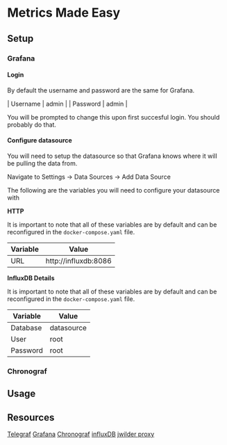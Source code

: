 # Metrics Made Easy 

## Setup

### Grafana
#### Login
By default the username and password are the same for Grafana.

| Username      | admin   |
| Password      | admin   |

You will be prompted to change this upon first succesful login. You should probably do that.

#### Configure datasource
You will need to setup the datasource so that Grafana knows where it will be pulling the data from.

Navigate to Settings -> Data Sources -> Add Data Source

The following are the variables you will need to configure your datasource with

**HTTP**

It is important to note that all of these variables are by default and can be reconfigured in the `docker-compose.yaml` file.

| Variable      | Value                 |
|---------------|-----------------------|
| URL           | http://influxdb:8086  |

**InfluxDB Details**

It is important to note that all of these variables are by default and can be reconfigured in the `docker-compose.yaml` file.

| Variable      | Value                 |
|---------------|-----------------------|
| Database      | datasource            |
| User          | root                  |
| Password      | root                  |

### Chronograf

## Usage


## Resources
[Telegraf](https://hub.docker.com/_/telegraf)
[Grafana](https://hub.docker.com/r/grafana/grafana/)
[Chronograf](https://hub.docker.com/_/chronograf)
[influxDB](https://hub.docker.com/_/influxdb)
[jwilder proxy](https://github.com/jwilder/nginx-proxy)
